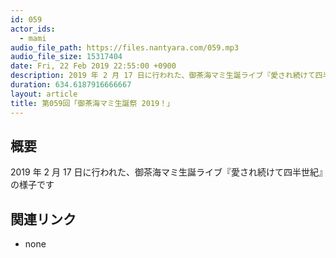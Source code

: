 ```yaml
---
id: 059
actor_ids:
  - mami
audio_file_path: https://files.nantyara.com/059.mp3
audio_file_size: 15317404
date: Fri, 22 Feb 2019 22:55:00 +0900
description: 2019 年 2 月 17 日に行われた、御茶海マミ生誕ライブ『愛され続けて四半世紀』の様子です
duration: 634.6187916666667
layout: article
title: 第059回「御茶海マミ生誕祭 2019！」
---
```

## 概要

2019 年 2 月 17 日に行われた、御茶海マミ生誕ライブ『愛され続けて四半世紀』の様子です

## 関連リンク

* none
